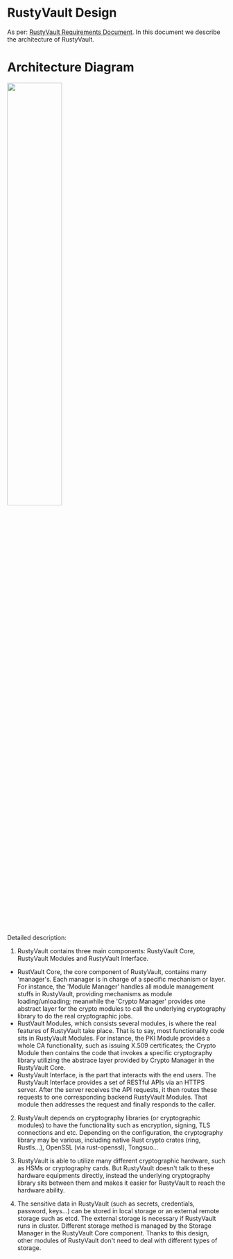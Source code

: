 # RustyVault Design

As per: [RustyVault Requirements Document](./req.md). In this document we describe the architecture of RustyVault.

# Architecture Diagram

<img src="https://github.com/Tongsuo-Project/RustyVault/blob/main/doc/RustyVault-arch.png" width=50% height=50% />

Detailed description:

1. RustyVault contains three main components: RustyVault Core, RustyVault Modules and RustyVault Interface.
  * RustVault Core, the core component of RustyVault, contains many 'manager's. Each manager is in charge of a specific mechanism or layer. For instance, the 'Module Manager' handles all module management stuffs in RustyVault, providing mechanisms as module loading/unloading; meanwhile the 'Crypto Manager' provides one abstract layer for the crypto modules to call the underlying cryptography library to do the real cryptographic jobs.
  * RustVault Modules, which consists several modules, is where the real features of RustyVault take place. That is to say, most functionality code sits in RustyVault Modules. For instance, the PKI Module provides a whole CA functionality, such as issuing X.509 certificates; the Crypto Module then contains the code that invokes a specific cryptography library utilizing the abstrace layer provided by Crypto Manager in the RustyVault Core.
  * RustyVault Interface, is the part that interacts with the end users. The RustyVault Interface provides a set of RESTful APIs via an HTTPS server. After the server receives the API requests, it then routes these requests to one corresponding backend RustyVault Modules. That module then addresses the request and finally responds to the caller.

2. RustyVault depends on cryptography libraries (or cryptographic modules) to have the functionality such as encryption, signing, TLS connections and etc. Depending on the configuration, the cryptography library may be various, including native Rust crypto crates (ring, Rustls...), OpenSSL (via rust-openssl), Tongsuo...

3. RustyVault is able to utilize many different cryptographic hardware, such as HSMs or cryptography cards. But RustyVault doesn't talk to these hardware equipments directly, instead the underlying cryptography library sits between them and makes it easier for RustyVault to reach the hardware ability.

4. The sensitive data in RustyVault (such as secrets, credentials, password, keys...) can be stored in local storage or an external remote storage such as etcd. The external storage is necessary if RustyVault runs in cluster. Different storage method is managed by the Storage Manager in the RustyVault Core component. Thanks to this design, other modules of RustyVault don't need to deal with different types of storage.
